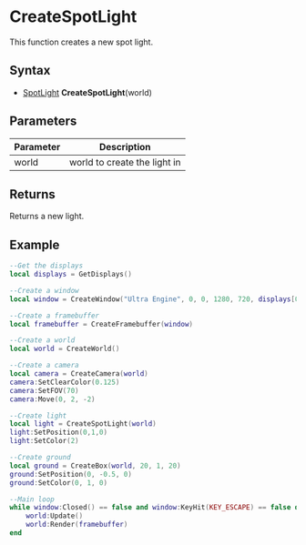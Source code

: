 # CreateSpotLight

This function creates a new spot light.

## Syntax

- [SpotLight](SpotLight.md) **CreateSpotLight**(world)

## Parameters

| Parameter | Description |
|---|---|
| world | world to create the light in |

## Returns

Returns a new light.

## Example

```lua
--Get the displays
local displays = GetDisplays()

--Create a window
local window = CreateWindow("Ultra Engine", 0, 0, 1280, 720, displays[0], WINDOW_CENTER | WINDOW_TITLEBAR)

--Create a framebuffer
local framebuffer = CreateFramebuffer(window)

--Create a world
local world = CreateWorld()

--Create a camera
local camera = CreateCamera(world)
camera:SetClearColor(0.125)
camera:SetFOV(70)
camera:Move(0, 2, -2)

--Create light
local light = CreateSpotLight(world)
light:SetPosition(0,1,0)
light:SetColor(2)

--Create ground
local ground = CreateBox(world, 20, 1, 20)
ground:SetPosition(0, -0.5, 0)
ground:SetColor(0, 1, 0)

--Main loop
while window:Closed() == false and window:KeyHit(KEY_ESCAPE) == false do
    world:Update()
    world:Render(framebuffer)
end
```
